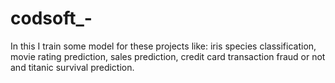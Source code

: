 # codsoft_-
In this I train some model for these projects like: iris species classification, movie rating prediction, sales prediction, credit card transaction fraud or not and titanic survival prediction.
